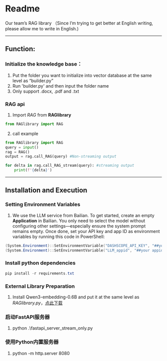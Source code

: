 # Readme

Our team’s RAG library （Since I’m trying to get better at English writing, please allow me to write in English.)

---

## **Function**:



### Initialize the knowledge base：

1. Put the folder you want to initialize into vector database at the same level as “builder.py”
2. Run 'builder.py' and then input the folder name
3. Only support .docx, .pdf and .txt

### RAG api

1. Import *RAG* from **RAGlibrary**

```python
from RAGlibrary import RAG
```

2. call example

```python
from RAGlibrary import RAG
query = input()
rag = RAG()
output = rag.call_RAG(query) #Non-streaming output

for delta in rag.call_RAG_stream(query): #streaming output
    print(f'{delta}')
```

---

## **Installation and Execution**



### Setting Environment Variables

1. We use the LLM service from Bailian. To get started, create an empty **Application** in Bailian. You only need to select the model without configuring other settings—especially ensure the system prompt remains empty. Once done, set your API key and app ID as environment variables by running this code in PowerShell:

```powershell
(System.Environment)::SetEnvironmentVariable("DASHSCOPE_API_KEY", "##your api key", "User")
(System.Environment)::SetEnvironmentVariable("LLM_appid", "##your appid", "User")
```

### Install python dependencies

```powershell
pip install -r requirements.txt
```



### External Library Preparation

1. Install Qwen3-embedding-0.6B and put it at the same level as *RAGlibrary.py*，[点此下载](https://modelscope.cn/models/Qwen/Qwen3-Embedding-0.6B)


### 启动FastAPI服务器
1. python .\fastapi_server_stream_only.py


### 使用Python内置服务器
1. python -m http.server 8080